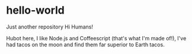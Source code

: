 # hello-world
Just another repository
Hi Humans!

Hubot here, I like Node.js and Coffeescript (that's what I'm made of!),
I've had tacos on the moon and find them far superior to Earth tacos.
